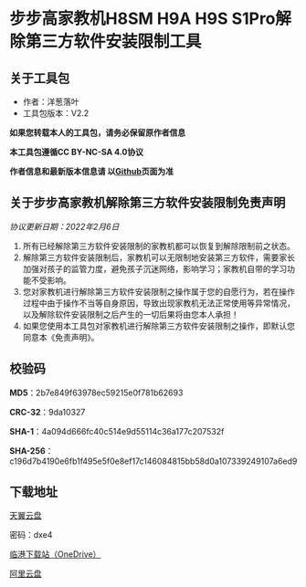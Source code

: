 # 步步高家教机H8SM H9A H9S S1Pro解除第三方软件安装限制工具

## 关于工具包
- 作者：洋葱落叶
- 工具包版本：V2.2

**如果您转载本人的工具包，请务必保留原作者信息**

**本工具包遵循CC BY-NC-SA 4.0协议**

**作者信息和最新版本信息请 以[Github](https://github.com/ycly2333/EEBBK_package_tool/blob/main/MT8167.md)页面为准**

## 关于步步高家教机解除第三方软件安装限制免责声明
*协议更新日期：2022年2月6日*
1. 所有已经解除第三方软件安装限制的家教机都可以恢复到解除限制前之状态。
2. 解除第三方软件安装限制后，家教机可以无限制地安装第三方软件，需要家长加强对孩子的监管力度，避免孩子沉迷网络，影响学习；家教机自带的学习功能不受影响。
3. 您对家教机进行解除第三方软件安装限制之操作属于您的自愿行为，若在操作过程中由于操作不当等自身原因，导致出现家教机无法正常使用等异常情况，以及解除软件安装限制之后产生的一切后果将由您本人承担！
4. 如果您使用本工具包对家教机进行解除第三方软件安装限制之操作，即默认您同意本《免责声明》。

## 校验码
**MD5**：2b7e849f63978ec59215e0f781b62693

**CRC-32**：9da10327

**SHA-1**：4a094d666fc40c514e9d55114c36a177c207532f

**SHA-256**：c196d7b4190e6fb1f495e5f0e8ef17c146084815bb58d0a107339249107a6ed9

## 下载地址
[天翼云盘](https://cloud.189.cn/t/VBFnaunUnIza)

密码：dxe4

[临港下载站（OneDrive）](https://lingang.xyz/6/main/EEBBK/MT8167)

[阿里云盘](https://www.aliyundrive.com/s/aYwYsZPvLM2)
